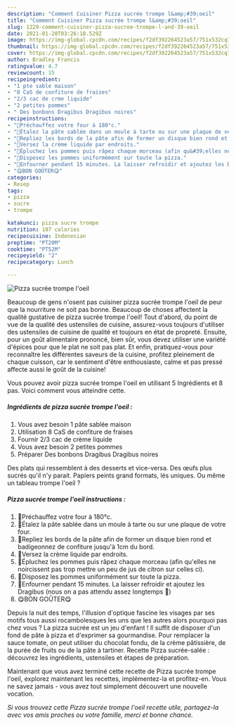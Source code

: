 ```yaml
---
description: "Comment Cuisiner Pizza sucrée trompe l&amp;#39;oeil"
title: "Comment Cuisiner Pizza sucrée trompe l&amp;#39;oeil"
slug: 1229-comment-cuisiner-pizza-sucree-trompe-l-and-39-oeil
date: 2021-01-28T03:26:18.529Z
image: https://img-global.cpcdn.com/recipes/f2df392264523a57/751x532cq70/pizza-sucree-trompe-loeil-photo-principale-de-la-recette.jpg
thumbnail: https://img-global.cpcdn.com/recipes/f2df392264523a57/751x532cq70/pizza-sucree-trompe-loeil-photo-principale-de-la-recette.jpg
cover: https://img-global.cpcdn.com/recipes/f2df392264523a57/751x532cq70/pizza-sucree-trompe-loeil-photo-principale-de-la-recette.jpg
author: Bradley Francis
ratingvalue: 4.7
reviewcount: 15
recipeingredient:
- "1 pte sable maison"
- "8 CaS de confiture de fraises"
- "2/3 cac de crme liquide"
- "2 petites pommes"
- " Des bonbons Dragibus Dragibus noires"
recipeinstructions:
- "🍕Préchauffez votre four à 180°c."
- "🍕Étalez la pâte sablée dans un moule à tarte ou sur une plaque de votre four."
- "🍕Repliez les bords de la pâte afin de former un disque bien rond et badigeonnez de confiture jusqu&#39;à 1cm du bord."
- "🍕Versez la crème liquide par endroits."
- "🍕Épluchez les pommes puis râpez chaque morceau (afin qu&#39;elles ne noircissent pas trop mettre un peu de jus de citron sur celles ci)."
- "🍕Disposez les pommes uniformément sur toute la pizza."
- "🍕Enfourner pendant 15 minutes. La laisser refroidir et ajoutez les Dragibus (nous on a pas attendu assez longtemps 🤣)"
- "😋BON GOÛTER😋"
categories:
- Resep
tags:
- pizza
- sucre
- trompe

katakunci: pizza sucre trompe 
nutrition: 187 calories
recipecuisine: Indonesian
preptime: "PT20M"
cooktime: "PT52M"
recipeyield: "2"
recipecategory: Lunch

---
```



![Pizza sucrée trompe l&#39;oeil](https://img-global.cpcdn.com/recipes/f2df392264523a57/751x532cq70/pizza-sucree-trompe-loeil-photo-principale-de-la-recette.jpg)

Beaucoup de gens n'osent pas cuisiner pizza sucrée trompe l&#39;oeil de peur que la nourriture ne soit pas bonne. Beaucoup de choses affectent la qualité gustative de pizza sucrée trompe l&#39;oeil! Tout d'abord, du point de vue de la qualité des ustensiles de cuisine, assurez-vous toujours d'utiliser des ustensiles de cuisine de qualité et toujours en état de propreté. Ensuite, pour un goût alimentaire prononcé, bien sûr, vous devez utiliser une variété d'épices pour que le plat ne soit pas plat. Et enfin, pratiquez-vous pour reconnaître les différentes saveurs de la cuisine, profitez pleinement de chaque cuisson, car le sentiment d'être enthousiaste, calme et pas pressé affecte aussi le goût de la cuisine!

<!--inarticleads1-->

Vous pouvez avoir pizza sucrée trompe l&#39;oeil en utilisant 5 Ingrédients et 8 pas. Voici comment vous atteindre cette.

##### Ingrédients de pizza sucrée trompe l&#39;oeil :

1. Vous avez besoin 1 pâte sablée maison
1. Utilisation 8 CaS de confiture de fraises
1. Fournir 2/3 cac de crème liquide
1. Vous avez besoin 2 petites pommes
1. Préparer  Des bonbons Dragibus Dragibus noires


Des plats qui ressemblent à des desserts et vice-versa. Des œufs plus sucrés qu&#39;il n&#39;y parait. Papiers peints grand formats, lés uniques. Ou même un tableau trompe l&#39;oeil ? 

<!--inarticleads2-->

##### Pizza sucrée trompe l&#39;oeil instructions :

1. 🍕Préchauffez votre four à 180°c.
1. 🍕Étalez la pâte sablée dans un moule à tarte ou sur une plaque de votre four.
1. 🍕Repliez les bords de la pâte afin de former un disque bien rond et badigeonnez de confiture jusqu&#39;à 1cm du bord.
1. 🍕Versez la crème liquide par endroits.
1. 🍕Épluchez les pommes puis râpez chaque morceau (afin qu&#39;elles ne noircissent pas trop mettre un peu de jus de citron sur celles ci).
1. 🍕Disposez les pommes uniformément sur toute la pizza.
1. 🍕Enfourner pendant 15 minutes. La laisser refroidir et ajoutez les Dragibus (nous on a pas attendu assez longtemps 🤣)
1. 😋BON GOÛTER😋


Depuis la nuit des temps, l&#39;illusion d&#39;optique fascine les visages par ses motifs tous aussi rocambolesques les uns que les autres alors pourquoi pas chez vous ? La pizza sucrée est un jeu d&#39;enfant ! Il suffit de disposer d&#39;un fond de pâte à pizza et d&#39;exprimer sa gourmandise. Pour remplacer la sauce tomate, on peut utiliser du chocolat fondu, de la crème pâtissière, de la purée de fruits ou de la pâte à tartiner. Recette Pizza sucrée-salée : découvrez les ingrédients, ustensiles et étapes de préparation. 

<!--inarticleads1-->

<p>
Maintenant que vous avez terminé cette recette de Pizza sucrée trompe l&#39;oeil, explorez maintenant les recettes, implémentez-la et profitez-en. Vous ne savez jamais - vous avez tout simplement découvert une nouvelle vocation.
</p>

<p>
<i>Si vous trouvez cette Pizza sucrée trompe l&#39;oeil recette utile, partagez-la avec vos amis proches ou votre famille, merci et bonne chance.</i>
</p>
